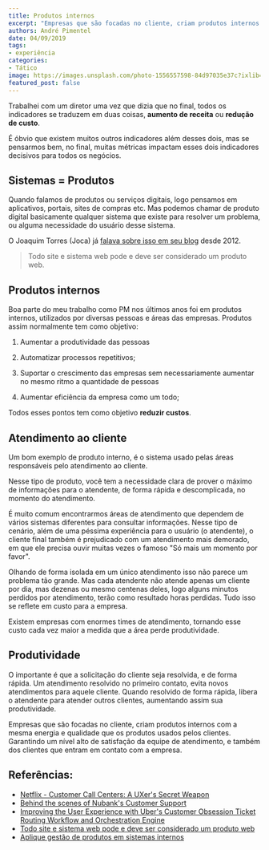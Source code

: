 ```yaml
---
title: Produtos internos
excerpt: "Empresas que são focadas no cliente, criam produtos internos com a mesma energia e qualidade que os produtos usados pelos clientes."
authors: André Pimentel
date: 04/09/2019
tags: 
- experiência
categories:
- Tático
image: https://images.unsplash.com/photo-1556557598-84d97035e37c?ixlib=rb-1.2.1&ixid=eyJhcHBfaWQiOjF9&auto=format&fit=crop&w=2650&q=80
featured_post: false
---
```


Trabalhei com um diretor uma vez que dizia que no final, todos os
indicadores se traduzem em duas coisas, **aumento de receita** ou
**redução de custo**.

É óbvio que existem muitos outros indicadores além desses dois, mas se
pensarmos bem, no final, muitas métricas impactam esses dois indicadores
decisivos para todos os negócios.

Sistemas = Produtos
-------------------

Quando falamos de produtos ou serviços digitais, logo pensamos em
aplicativos, portais, sites de compras etc. Mas podemos chamar de
produto digital basicamente qualquer sistema que existe para resolver um
problema, ou alguma necessidade do usuário desse sistema.

O Joaquim Torres (Joca) já [falava sobre isso em seu
blog](http://www.guiadastartup.com.br/todo-site-e-sistema-web-pode-e-deve-ser-considerado-um-produto-web/)
desde 2012.

> Todo site e sistema web pode e deve ser considerado um produto web.

Produtos internos
-----------------

Boa parte do meu trabalho como PM nos últimos anos foi em produtos
internos, utilizados por diversas pessoas e áreas das empresas. Produtos
assim normalmente tem como objetivo:

1.  Aumentar a produtividade das pessoas

2.  Automatizar processos repetitivos;

3.  Suportar o crescimento das empresas sem necessariamente aumentar no
    mesmo ritmo a quantidade de pessoas

4.  Aumentar eficiência da empresa como um todo;

Todos esses pontos tem como objetivo **reduzir custos**.

Atendimento ao cliente
----------------------

Um bom exemplo de produto interno, é o sistema usado pelas áreas
responsáveis pelo atendimento ao cliente.

Nesse tipo de produto, você tem a necessidade clara de prover o máximo
de informações para o atendente, de forma rápida e descomplicada, no
momento do atendimento.

É muito comum encontrarmos áreas de atendimento que dependem de vários
sistemas diferentes para consultar informações. Nesse tipo de cenário,
além de uma péssima experiência para o usuário (o atendente), o cliente
final também é prejudicado com um atendimento mais demorado, em que ele
precisa ouvir muitas vezes o famoso \"Só mais um momento por favor\".

Olhando de forma isolada em um único atendimento isso não parece um
problema tão grande. Mas cada atendente não atende apenas um cliente por
dia, mas dezenas ou mesmo centenas deles, logo alguns minutos perdidos
por atendimento, terão como resultado horas perdidas. Tudo isso se
reflete em custo para a empresa.

Existem empresas com enormes times de atendimento, tornando esse custo
cada vez maior a medida que a área perde produtividade.

Produtividade
-------------

O importante é que a solicitação do cliente seja resolvida, e de forma
rápida. Um atendimento resolvido no primeiro contato, evita novos
atendimentos para aquele cliente. Quando resolvido de forma rápida,
libera o atendente para atender outros clientes, aumentando assim sua
produtividade.

Empresas que são focadas no cliente, criam produtos internos com a mesma
energia e qualidade que os produtos usados pelos clientes. Garantindo um
nível alto de satisfação da equipe de atendimento, e também dos clientes
que entram em contato com a empresa.

Referências:
------------

- [Netflix - Customer Call Centers: A UXer's Secret Weapon](https://medium.com/@NetflixTechBlog/customer-call-centers-a-uxers-secret-weapon-30ded93c5c99)
- [Behind the scenes of Nubank\'s Customer Support](https://medium.com/building-nubank/behind-the-scenes-of-nubanks-customer-support-fd94b52ca5b2)
- [Improving the User Experience with Uber's Customer Obsession Ticket Routing Workflow and Orchestration Engine](https://eng.uber.com/customer-obsession-ticket-routing-workflow-and-orchestration-engine/)
- [Todo site e sistema web pode e deve ser considerado um produto web](http://www.guiadastartup.com.br/todo-site-e-sistema-web-pode-e-deve-ser-considerado-um-produto-web/)
- [Aplique gestão de produtos em sistemas internos](https://www.linkedin.com/pulse/aplique-gestão-de-produtos-em-sistemas-internos-joaquim-torres/)
